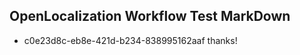 ## OpenLocalization Workflow Test MarkDown
* c0e23d8c-eb8e-421d-b234-838995162aaf thanks!

<!--HONumber=Sep16_HO1-->



